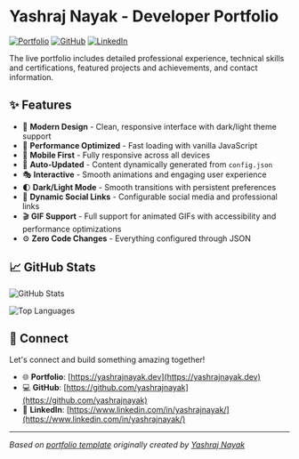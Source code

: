 # Yashraj Nayak - Developer Portfolio

<div align="left">
  
[![Portfolio](https://img.shields.io/badge/🌐_Visit_Portfolio-Live-brightgreen?style=for-the-badge)](https://yashrajnayak.dev)
[![GitHub](https://img.shields.io/badge/GitHub-Profile-181717?style=for-the-badge&logo=github)](https://github.com/yashrajnayak)
[![LinkedIn](https://img.shields.io/badge/LinkedIn-Connect-0A66C2?style=for-the-badge&logo=linkedin)](https://www.linkedin.com/in/yashrajnayak/)

</div>

The live portfolio includes detailed professional experience, technical skills and certifications, featured projects and achievements, and contact information.

## ✨ Features

- 🎨 **Modern Design** - Clean, responsive interface with dark/light theme support
- 🚀 **Performance Optimized** - Fast loading with vanilla JavaScript
- 📱 **Mobile First** - Fully responsive across all devices
- 🔄 **Auto-Updated** - Content dynamically generated from `config.json`
- 🎭 **Interactive** - Smooth animations and engaging user experience
- 🌓 **Dark/Light Mode** - Smooth transitions with persistent preferences
- 🔗 **Dynamic Social Links** - Configurable social media and professional links
- 🎬 **GIF Support** - Full support for animated GIFs with accessibility and performance optimizations
- ⚙️ **Zero Code Changes** - Everything configured through JSON

## 📈 GitHub Stats

<div align="left">

![GitHub Stats](https://github-readme-stats.vercel.app/api?username=yashrajnayak&theme=dark&hide_border=true&include_all_commits=true&count_private=true)

![Top Languages](https://github-readme-stats.vercel.app/api/top-langs/?username=yashrajnayak&theme=dark&hide_border=true&include_all_commits=true&count_private=true&layout=compact)

</div>

## 🤝 Connect

Let's connect and build something amazing together!

- 🌐 **Portfolio**: [https://yashrajnayak.dev](https://yashrajnayak.dev)
- 💻 **GitHub**: [https://github.com/yashrajnayak](https://github.com/yashrajnayak)
- 🔗 **LinkedIn**: [https://www.linkedin.com/in/yashrajnayak/](https://www.linkedin.com/in/yashrajnayak/)

---

*Based on [portfolio template](https://github.com/yashrajnayak/developer-portfolio) originally created by [Yashraj Nayak](https://github.com/yashrajnayak)*